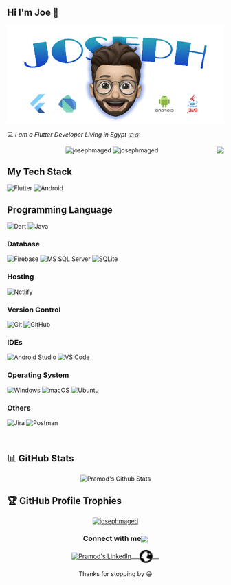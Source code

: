 ## Hi I'm Joe :fox_face:

![Joseph](https://github.com/josephmaged/josephmaged/blob/main/github_cover.png "Joseph")

:computer: <em> I am a Flutter Developer Living in Egypt 🇪🇬 </em>

<img align="right" src="https://github.com/rajput2107/rajput2107/blob/master/Assets/Developer.gif"/>

<p align="center"> <img src="https://komarev.com/ghpvc/?username=josephmaged&label=Profile%20views&color=004080&style=flat" alt="josephmaged" height="40" width="240" />
	           <img src="https://img.shields.io/github/followers/josephmaged?label=Followers&color=800000&style=flat" alt="josephmaged" height="40" width="160" />
</p>

## My Tech Stack

![Flutter](https://img.shields.io/badge/Flutter-%2302569B.svg?style=for-the-badge&logo=Flutter&logoColor=white)
![Android](http://img.shields.io/badge/-Android-3DDC84?style=flat-square&logo=android&logoColor=ffffff)

## Programming Language 
![Dart](https://img.shields.io/badge/dart-%230175C2.svg?style=for-the-badge&logo=dart&logoColor=white)
![Java](http://img.shields.io/badge/-Java-007396?style=flat-square&logo=java&logoColor=ffffff)

### Database
![Firebase](https://img.shields.io/badge/Firebase-039BE5?style=for-the-badge&logo=Firebase&logoColor=white)
![MS SQL Server](http://img.shields.io/badge/-MS%20SQL%20Server-CC2927?style=flat-square&logo=microsoft-sql-server&logoColor=ffffff)
![SQLite](https://img.shields.io/badge/sqlite-%2307405e.svg?style=for-the-badge&logo=sqlite&logoColor=white)

### Hosting
![Netlify](https://img.shields.io/badge/netlify-%23000000.svg?style=for-the-badge&logo=netlify&logoColor=#00C7B7)

### Version Control
![Git](https://img.shields.io/badge/-Git-%23F05032?style=flat-square&logo=git&logoColor=%23ffffff)
![GitHub](https://img.shields.io/badge/-GitHub-181717?style=flat-square&logo=github)

### IDEs
![Android Studio](http://img.shields.io/badge/-Android%20Studio-3DDC84?style=flat-square&logo=android-studio&logoColor=ffffff)
![VS Code](http://img.shields.io/badge/-VS%20Code-007ACC?style=flat-square&logo=visual-studio-code&logoColor=ffffff)

### Operating System
![Windows](https://img.shields.io/badge/Windows-0078D6?style=for-the-badge&logo=windows&logoColor=white)
![macOS](https://img.shields.io/badge/mac%20os-000000?style=for-the-badge&logo=macos&logoColor=F0F0F0)
![Ubuntu](https://img.shields.io/badge/Ubuntu-E95420?style=for-the-badge&logo=ubuntu&logoColor=white)

### Others
![Jira](https://img.shields.io/badge/jira-%230A0FFF.svg?style=for-the-badge&logo=jira&logoColor=white)
![Postman](https://img.shields.io/badge/Postman-FF6C37?style=for-the-badge&logo=postman&logoColor=white)

<br/>

## 📊 GitHub Stats
<div align="center">
<img src="https://github-readme-stats.vercel.app/api?username=josephmaged&&show_icons=true&theme=radical" alt="Pramod's Github Stats">
<!-- <img  src="https://github-readme-stats.vercel.app/api/top-langs?username=josephmaged&show_icons=true&locale=en&layout=compact&theme=radical&hide_border=true" alt="josephmaged" /> -->
</div> 

## 🏆 GitHub Profile Trophies
<p align="center">
 <a href="https://github.com/ryo-ma/github-profile-trophy"><img src="https://github-profile-trophy.vercel.app/?username=josephmaged&theme=algolia" alt="josephmaged" /></a> </p>
  
<div align="center">
<h3 align="center">Connect with me<img align="center" src="https://github.com/rajput2107/rajput2107/blob/master/Assets/Handshake.gif" height="33px" /></h3> 
 <a href="https://www.linkedin.com/in/josephmaged/" target="blank">
  <img align="center" alt="Pramod's LinkedIn" width="30px" src="https://www.vectorlogo.zone/logos/linkedin/linkedin-icon.svg" /> &nbsp; &nbsp;
 </a>
 <a href="https://josephmaged.cf" target="blank">
  <img align="center" alt="Pramod's LinkedIn" width="30px" src="https://raw.githubusercontent.com/iconic/open-iconic/master/svg/globe.svg" /> &nbsp; &nbsp;
 </a>
 
<br/>
  <br/>
Thanks for stopping by 😁
</div>
